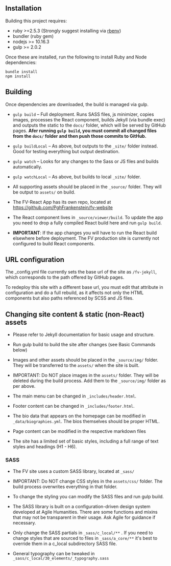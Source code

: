 ## Installation

Building this project requires:

- ruby >=2.5.3 (Strongly suggest installing via [rbenv](https://github.com/rbenv/rbenv))
- bundler (ruby gem)
- nodejs >= 10.16.3
- gulp >= 2.0.2

Once these are installed, run the following to install Ruby and Node dependencies:

```
bundle install
npm install
```

## Building

Once dependencies are downloaded, the build is managed via gulp.

+ `gulp build` – Full deployment. Runs SASS files, js minimizer, copies images, processes the React component, builds Jekyll (via bundle exec) and outputs the static to the `docs/` folder, which will be served by GitHub pages. **Afer running `gulp build`, you must commit all changed files from the `docs/` folder and then push those commits to GitHub.**

+ `gulp buildLocal` – As above, but outputs to the `_site/` folder instead. Good for testing everything but output destination.

+ `gulp watch` – Looks for any changes to the Sass or JS files and builds automatically.

+ `gulp watchLocal` – As above, but builds to local `_site/` folder.

+ All supporting assets should be placed in the `_source/` folder. They will be output to `assets/` on build.

+ The FV-React App has its own repo, located at <https://github.com/PghFrankenstein/fv-website>

+ The React component lives in `_source/viewer/build`. To update the app you need to drop a fully compiled React build here and run `gulp build`.

+ **IMPORTANT**: If the app changes you will have to run the React build elsewhere before deployment. The FV production site is currently not configured to build React components.

## URL configuration

The _config.yml file currently sets the base url of the site as `/fv-jekyll`, which corresponds to the path offered by GitHub pages.

To redeploy this site with a different base url, you must edit that attribute in configuration and do a full rebuild, as it affects not only the HTML components but also paths referenced by SCSS and JS files.

## Changing site content & static (non-React) assets

+ Please refer to Jekyll documentation for basic usage and structure.

+ Run gulp build to build the site after changes (see Basic Commands below)

+ Images and other assets should be placed in the `_source/img/` folder. They will be transferred to the `assets/` when the site is built.

+ IMPORTANT: Do NOT place images in the `assets/` folder. They will be deleted during the build process. Add them to the `_source/img/` folder as per above.

+ The main menu can be changed in `_includes/header.html`.

+ Footer content can be changed in `_includes/footer.html`.

+ The bio data that appears on the homepage can be modified in `_data/biographies.yml`. The bios themselves should be proper HTML.

+ Page content can be modified in the respective markdown files

+ The site has a limited set of basic styles, including a full range of text styles and headings (H1 - H6).

### SASS

+ The FV site uses a custom SASS library, located at `_sass/`

+ IMPORTANT: Do NOT change CSS styles in the `assets/css/` folder. The build process overwrites everything in that folder.

+ To change the styling you can modify the SASS files and run gulp build.

+ The SASS library is built on a configuration-driven design system developed at Agile Humanities. There are some functions and mixins that may not be transparent in their usage. Ask Agile for guidance if necessary.

+ Only change the SASS partials in `_sass/c_local/**` . If you need to change styles that are sourced to files in `_sass/a_core/**` it's best to override them in a c_local subdirectory SASS file.

+ General typography can be tweaked in `_sass/c_local/30_elements/_typography.sass`
